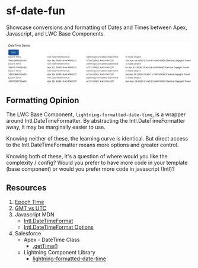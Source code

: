 # sf-date-fun

Showcase conversions and formatting of Dates and Times between Apex, Javascript, and LWC Base Components.

![demo](./dt-fun-demo.png)

## Formatting Opinion

The LWC Base Component, `lightning-formatted-date-time`, is a wrapper around Intl.DateTimeFormatter. By abstracting the Intl.DateTimeFormatter away, it may be marginally easier to use.

Knowing neither of these, the learning curve is identical. But direct access to the Intl.DateTimeFormatter means more options and greater control.

Knowing both of these, it's a question of where would you like the complexity / config? Would you prefer to have more code in your template (base component) or would you prefer more code in javascript (Intl)?

## Resources

 1. [Epoch Time](https://en.wikipedia.org/wiki/Epoch_(computing))
 1. [GMT vs UTC](https://www.timeanddate.com/time/gmt-utc-time.html)
 1. Javascript MDN
    * [Intl.DateTimeFormat](https://developer.mozilla.org/en-US/docs/Web/JavaScript/Reference/Global_Objects/DateTimeFormat)
    * [Intl.DateTimeFormat Options](https://developer.mozilla.org/en-US/docs/Web/JavaScript/Reference/Global_Objects/DateTimeFormat/DateTimeFormat)
 1. Salesforce
    * Apex - DateTime Class
        * [.getTime()](https://developer.salesforce.com/docs/atlas.en-us.apexcode.meta/apexcode/apex_methods_system_datetime.htm#apex_System_Datetime_getTime)
    * Lightning Component Library
        * [lightning-formatted-date-time](https://developer.salesforce.com/docs/component-library/bundle/lightning-formatted-date-time/example)
